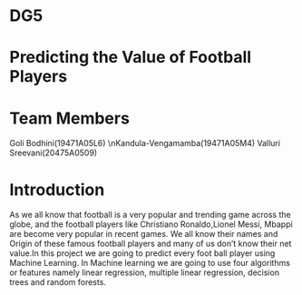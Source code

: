# DG5
# Predicting the Value of Football Players 

# Team Members 
Goli Bodhini(19471A05L6)
\nKandula-Vengamamba(19471A05M4)
Valluri Sreevani(20475A0509)

# Introduction
As we all know that football is a very popular and trending game across the globe, and the football players like Christiano Ronaldo,Lionel Messi, Mbappi are become very popular in recent games. We all know their names and Origin of these famous football players and many of us don’t know their net value.In this project we are going to predict every foot ball player using Machine Learning. In Machine learning we are going to use four algorithms or features namely linear regression, multiple linear regression, decision trees and random forests.

